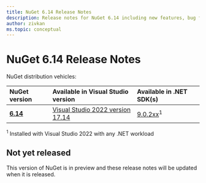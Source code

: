 ```yaml
---
title: NuGet 6.14 Release Notes
description: Release notes for NuGet 6.14 including new features, bug fixes, and DCRs.
author: zivkan
ms.topic: conceptual
---
```

# NuGet 6.14 Release Notes

<!--
    This is intentionally not yet added to TOC.md.
    When this version is ready for release:
    1. Rename this file to the next version
    2. Change the version strings in this file to the next version
    3. Use the release tool to create the real release notes for the version ready for release
    4. Add the release notes to TOC.yml
-->

NuGet distribution vehicles:

| NuGet version | Available in Visual Studio version | Available in .NET SDK(s) |
|:---|:---|:---|
| [**6.14**](https://nuget.org/downloads) | [Visual Studio 2022 version 17.14](https://visualstudio.microsoft.com/downloads/) | [9.0.2xx](https://dotnet.microsoft.com/download/dotnet/9.0)<sup>1</sup> |

<sup>1</sup> Installed with Visual Studio 2022 with any .NET workload

## Not yet released

This version of NuGet is in preview and these release notes will be updated when it is released.
